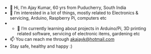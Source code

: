 - 👋 Hi, I’m Ajay Kumar, 60 yrs from Puducherry, South India 
- 👀 I’m interested in a lot of things, mostly related to Electronics & servicing, Arduino, Raspberry Pi, computers etc
- - 🌱 I’m currently learning about projects in Arduino/Pi, 3D printing related software, servicing of electronic items, gardening etc
- 📫 You can reach me through akajayk@hotmail.com
- Stay safe, healthy and happy :)


